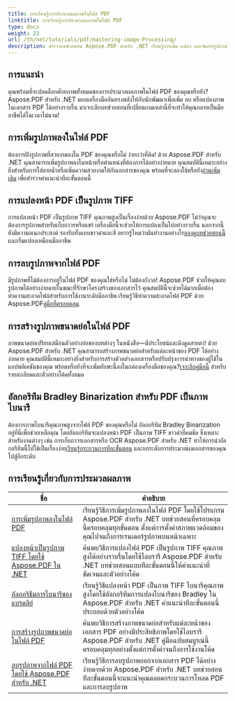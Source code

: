 ```yaml
---
title: การเรียนรู้การประมวลผลภาพในไฟล์ PDF
linktitle: การเรียนรู้การประมวลผลภาพในไฟล์ PDF
type: docs
weight: 22
url: /th/net/tutorials/pdf/mastering-image-Processing/
description: สำรวจบทช่วยสอน Aspose.PDF สำหรับ .NET เรียนรู้การเพิ่ม แปลง และจัดการรูปภาพในไฟล์ PDF ด้วยคำแนะนำและตัวอย่างโค้ดที่ทำตามได้ง่ายและปรับให้เหมาะกับ SEO
---
```

## การแนะนำ

คุณพร้อมที่จะปลดล็อกศักยภาพทั้งหมดของการประมวลผลภาพในไฟล์ PDF ของคุณหรือยัง? Aspose.PDF สำหรับ .NET มอบเครื่องมืออันทรงพลังให้กับนักพัฒนาเพื่อเพิ่ม ลบ หรือแปลงภาพในเอกสาร PDF ได้อย่างราบรื่น มาเจาะลึกบทช่วยสอนที่เปลี่ยนเกมเหล่านี้ที่จะทำให้คุณกลายเป็นมืออาชีพได้ในเวลาไม่นาน!

## การเพิ่มรูปภาพลงในไฟล์ PDF  

 ต้องการฝังรูปภาพที่สวยงามลงใน PDF ของคุณหรือไม่ ง่ายกว่าที่คิด! ด้วย Aspose.PDF สำหรับ .NET คุณสามารถเพิ่มรูปภาพลงในหน้าหรือตำแหน่งที่ต้องการได้อย่างง่ายดาย คุณสมบัตินี้เหมาะอย่างยิ่งสำหรับการใส่ลายน้ำหรือเพิ่มความสวยงามให้กับเอกสารของคุณ พร้อมที่จะลองใช้หรือยัง[อ่านเพิ่มเติม](./adding-image/) เพื่อสำรวจคำแนะนำทีละขั้นตอนนี้

## การแปลงหน้า PDF เป็นรูปภาพ TIFF  

การแปลงหน้า PDF เป็นรูปภาพ TIFF คุณภาพสูงเป็นเรื่องง่ายด้วย Aspose.PDF ไม่ว่าคุณจะต้องการรูปภาพสำหรับเก็บถาวรหรือแชร์ เครื่องมือนี้จะช่วยให้การแปลงเป็นไปอย่างราบรื่น นอกจากนี้ยังมีความอเนกประสงค์ รองรับทั้งแบบขาวดำและสี อยากรู้ไหมว่ามันทำงานอย่างไร[ลองดูบทช่วยสอนนี้](./convert-pages-to-tiff-images/) และเริ่มแปลงเหมือนมืออาชีพ

## การลบรูปภาพจากไฟล์ PDF  

 มีรูปภาพที่ไม่ต้องการอยู่ในไฟล์ PDF ของคุณใช่หรือไม่ ไม่ต้องกังวล! Aspose.PDF ช่วยให้คุณลบรูปภาพได้อย่างง่ายดายในขณะที่รักษาโครงสร้างของเอกสารไว้ คุณสมบัตินี้จะช่วยได้มากเมื่อต้องทำความสะอาดไฟล์สำหรับการใช้งานระดับมืออาชีพ เรียนรู้วิธีทำความสะอาดไฟล์ PDF ด้วย Aspose.PDF[คู่มือที่ครอบคลุม](./delete-images-from-pdf-files/).  

## การสร้างรูปภาพขนาดย่อในไฟล์ PDF  

ภาพขนาดย่อเปรียบเสมือนตัวอย่างย่อของบทต่างๆ ในหนังสือ—มีประโยชน์และดึงดูดสายตา! ด้วย Aspose.PDF สำหรับ .NET คุณสามารถสร้างภาพขนาดย่อสำหรับแต่ละหน้าของ PDF ได้อย่างง่ายดาย คุณสมบัตินี้เหมาะอย่างยิ่งสำหรับการสร้างตัวอย่างเอกสารหรือปรับปรุงการนำทางของผู้ใช้ในแอปพลิเคชันของคุณ พร้อมหรือยังที่จะเพิ่มทักษะนี้ลงในกล่องเครื่องมือของคุณ?[เจาะลึกคู่มือนี้](./creating-thumbnail-images/) สำหรับรายละเอียดและตัวอย่างโค้ดทั้งหมด

## อัลกอริทึม Bradley Binarization สำหรับ PDF เป็นภาพไบนารี  

 ต้องการภาพไบนารีคุณภาพสูงจากไฟล์ PDF ของคุณหรือไม่ อัลกอริทึม Bradley Binarization อยู่ที่นี่เพื่อช่วยเหลือคุณ โดยอัลกอริทึมจะแปลงหน้า PDF เป็นภาพ TIFF ขาวดำที่คมชัด ซึ่งเหมาะสำหรับงานต่างๆ เช่น การเก็บถาวรเอกสารหรือ OCR Aspose.PDF สำหรับ .NET ทำให้การนำอัลกอริทึมนี้ไปใช้เป็นเรื่องง่าย[เรียนรู้กระบวนการทีละขั้นตอน](./bradley-binarization-algorithm/) และยกระดับการประมวลผลเอกสารของคุณไปสู่อีกระดับ

## การเรียนรู้เกี่ยวกับการประมวลผลภาพ
| ชื่อ | คำอธิบาย |
| --- | --- | 
| [การเพิ่มรูปภาพลงในไฟล์ PDF](./adding-image/) | เรียนรู้วิธีการเพิ่มรูปภาพลงในไฟล์ PDF โดยใช้โปรแกรม Aspose.PDF สำหรับ .NET บทช่วยสอนที่ครอบคลุมนี้ครอบคลุมทุกขั้นตอน ตั้งแต่การตั้งค่าสภาพแวดล้อมของคุณไปจนถึงการเรนเดอร์รูปภาพบนหน้าเฉพาะ |  
| [แปลงหน้าเป็นรูปภาพ TIFF โดยใช้ Aspose.PDF ใน .NET](./convert-pages-to-tiff-images/) | ค้นพบวิธีการแปลงไฟล์ PDF เป็นรูปภาพ TIFF คุณภาพสูงได้อย่างราบรื่นโดยใช้ไลบรารี Aspose.PDF สำหรับ .NET บทช่วยสอนแบบทีละขั้นตอนนี้ให้คำแนะนำที่ชัดเจนและตัวอย่างโค้ด |  
| [อัลกอริธึมการไบนารีของแบรดลีย์](./bradley-binarization-algorithm/) | เรียนรู้วิธีแปลงหน้า PDF เป็นภาพ TIFF ไบนารีคุณภาพสูงโดยใช้อัลกอริทึมการแปลงไบนารีของ Bradley ใน Aspose.PDF สำหรับ .NET คำแนะนำทีละขั้นตอนนี้ประกอบด้วยตัวอย่างโค้ด |   
| [การสร้างรูปภาพขนาดย่อในไฟล์ PDF](./creating-thumbnail-images/) | ค้นพบวิธีการสร้างภาพขนาดย่อสำหรับแต่ละหน้าของเอกสาร PDF อย่างมีประสิทธิภาพโดยใช้ไลบรารี Aspose.PDF สำหรับ .NET คู่มือฉบับสมบูรณ์นี้ครอบคลุมทุกอย่างตั้งแต่การตั้งค่าจนถึงการใช้งานโค้ด |  
| [ลบรูปภาพจากไฟล์ PDF โดยใช้ Aspose.PDF สำหรับ .NET](./delete-images-from-pdf-files/) | เรียนรู้วิธีการลบรูปภาพออกจากเอกสาร PDF ได้อย่างง่ายดายด้วย Aspose.PDF สำหรับ .NET บทช่วยสอนทีละขั้นตอนนี้จะแนะนำคุณตลอดกระบวนการโหลด PDF และการลบรูปภาพ |  